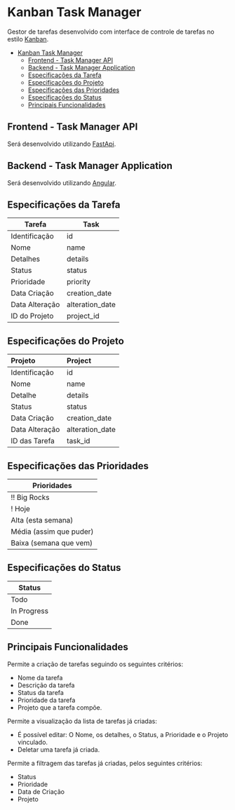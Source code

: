 # Kanban Task Manager

Gestor de tarefas desenvolvido com interface de controle de tarefas no
estilo [Kanban](https://pt.wikipedia.org/wiki/Kanban).

<!-- TOC -->
* [Kanban Task Manager](#kanban-task-manager)
  * [Frontend - Task Manager API](#frontend---task-manager-api)
  * [Backend - Task Manager Application](#backend---task-manager-application)
  * [Especificações da Tarefa](#especificações-da-tarefa)
  * [Especificações do Projeto](#especificações-do-projeto)
  * [Especificações das Prioridades](#especificações-das-prioridades)
  * [Especificações do Status](#especificações-do-status)
  * [Principais Funcionalidades](#principais-funcionalidades)
<!-- TOC -->

## Frontend - Task Manager API

Será desenvolvido utilizando [FastApi](https://fastapi.tiangolo.com).

## Backend - Task Manager Application

Será desenvolvido utilizando [Angular](https://angular.io).

## Especificações da Tarefa

| Tarefa         | Task            |
|----------------|-----------------|
| Identificação  | id              |
| Nome           | name            |
| Detalhes       | details         |
| Status         | status          |
| Prioridade     | priority        |
| Data Criação   | creation_date   |
| Data Alteração | alteration_date |
| ID do Projeto  | project_id      |

## Especificações do Projeto

| Projeto        | Project         |
|:---------------|:----------------|
| Identificação  | id              |
| Nome           | name            |
| Detalhe        | details         |
| Status         | status          |
| Data Criação   | creation_date   |
| Data Alteração | alteration_date |
| ID das Tarefa  | task_id         |

## Especificações das Prioridades

| Prioridades             |
|-------------------------|
| !! Big Rocks            |
| ! Hoje                  |
| Alta (esta semana)      |
| Média (assim que puder) |
| Baixa (semana que vem)  |

## Especificações do Status

| Status      |
|-------------|
| Todo        |
| In Progress |
| Done        |

## Principais Funcionalidades

Permite a criação de tarefas seguindo os seguintes critérios:

- Nome da tarefa
- Descrição da tarefa
- Status da tarefa
- Prioridade da tarefa
- Projeto que a tarefa compõe.

Permite a visualização da lista de tarefas já criadas:

- É possível editar: O Nome, os detalhes, o Status, a Prioridade e o Projeto vinculado.
- Deletar uma tarefa já criada.

Permite a filtragem das tarefas já criadas, pelos seguintes critérios:

- Status
- Prioridade
- Data de Criação
- Projeto
